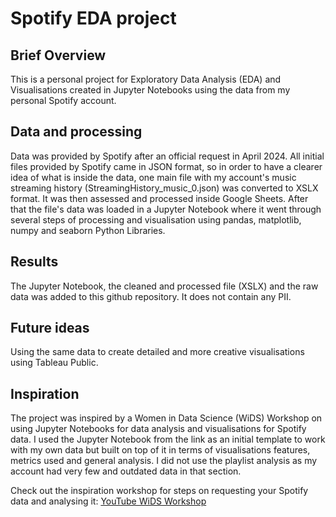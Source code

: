 # Spotify EDA project
## Brief Overview
This is a personal project for Exploratory Data Analysis (EDA) and Visualisations created in Jupyter Notebooks using the data from my personal Spotify account.

## Data and processing
Data was provided by Spotify after an official request in April 2024. All initial files provided by Spotify came in JSON format, so in order to have a clearer idea of what is inside the data, one main file with my account's music streaming history (StreamingHistory_music_0.json) was converted to XSLX format. It was then assessed and processed inside Google Sheets. After that the file's data was loaded in a Jupyter Notebook where it went through several steps of processing and visualisation using pandas, matplotlib, numpy and seaborn Python Libraries.

## Results
The Jupyter Notebook, the cleaned and processed file (XSLX) and the raw data was added to this github repository. It does not contain any PII.

## Future ideas
Using the same data to create detailed and more creative visualisations using Tableau Public.

## Inspiration
The project was inspired by a Women in Data Science (WiDS) Workshop on using Jupyter Notebooks for data analysis and visualisations for Spotify data. I used the Jupyter Notebook from the link as an initial template to work with my own data but built on top of it in terms of visualisations features, metrics used and general analysis. I did not use the playlist analysis as my account had very few and outdated data in that section.

Check out the inspiration workshop for steps on requesting your Spotify data and analysing it: [YouTube WiDS Workshop](https://www.youtube.com/watch?v=2zaGRy54SV8&ab_channel=WomeninDataScienceWorldwide)
